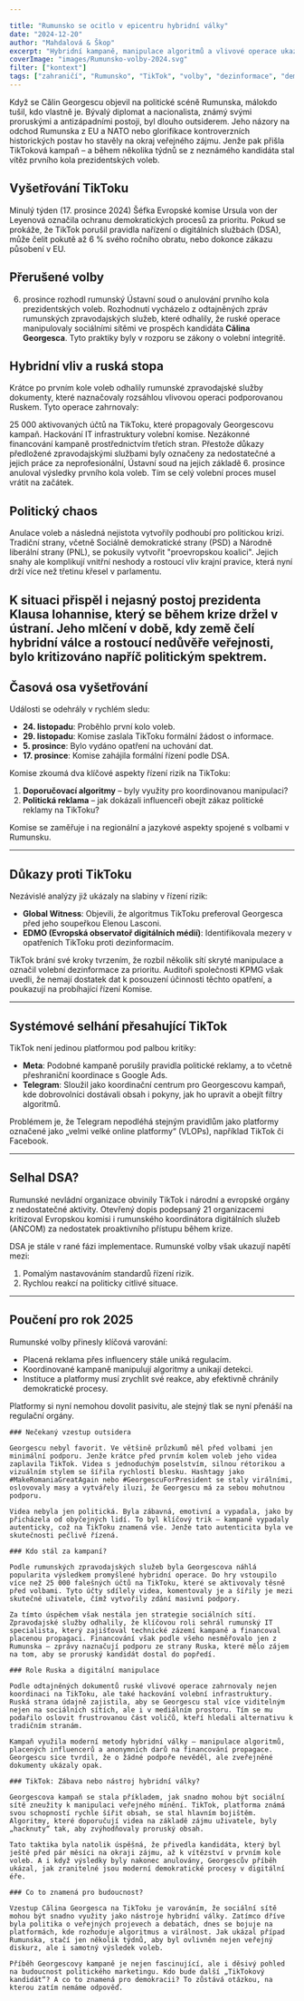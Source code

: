 ```yaml
---

title: "Rumunsko se ocitlo v epicentru hybridní války"  
date: "2024-12-20"  
author: "Mahdalová & Škop"  
excerpt: "Hybridní kampaně, manipulace algoritmů a vlivové operace ukazují, jak snadno lze destabilizovat demokratické procesy."  
coverImage: "images/Rumunsko-volby-2024.svg"  
filter: ["kontext"]  
tags: ["zahraničí", "Rumunsko", "TikTok", "volby", "dezinformace", "demokracie", "hybridní válka", "kybernetická bezpečnost"]
---
```

Když se Călin Georgescu objevil na politické scéně Rumunska, málokdo tušil, kdo vlastně je. Bývalý diplomat a nacionalista, známý svými proruskými a antizápadními postoji, byl dlouho outsiderem. Jeho názory na odchod Rumunska z EU a NATO nebo glorifikace kontroverzních historických postav ho stavěly na okraj veřejného zájmu. Jenže pak přišla TikToková kampaň – a během několika týdnů se z neznámého kandidáta stal vítěz prvního kola prezidentských voleb.

## Vyšetřování TikToku  

Minulý týden (17. prosince 2024) Šéfka Evropské komise Ursula von der Leyenová označila ochranu demokratických procesů za prioritu. Pokud se prokáže, že TikTok porušil pravidla nařízení o digitálních službách (DSA), může čelit pokutě až 6 % svého ročního obratu, nebo dokonce zákazu působení v EU.

## Přerušené volby  

6. prosince rozhodl rumunský Ústavní soud o anulování prvního kola prezidentských voleb. Rozhodnutí vycházelo z odtajněných zpráv rumunských zpravodajských služeb, které odhalily, že ruské operace manipulovaly sociálními sítěmi ve prospěch kandidáta **Călina Georgesca**. Tyto praktiky byly v rozporu se zákony o volební integritě.  

## Hybridní vliv a ruská stopa

Krátce po prvním kole voleb odhalily rumunské zpravodajské služby dokumenty, které naznačovaly rozsáhlou vlivovou operaci podporovanou Ruskem. Tyto operace zahrnovaly:

25 000 aktivovaných účtů na TikToku, které propagovaly Georgescovu kampaň.
Hackování IT infrastruktury volební komise.
Nezákonné financování kampaně prostřednictvím třetích stran.
Přestože důkazy předložené zpravodajskými službami byly označeny za nedostatečné a jejich práce za neprofesionální, Ústavní soud na jejich základě 6. prosince anuloval výsledky prvního kola voleb. Tím se celý volební proces musel vrátit na začátek.

## Politický chaos

Anulace voleb a následná nejistota vytvořily podhoubí pro politickou krizi. Tradiční strany, včetně Sociálně demokratické strany (PSD) a Národně liberální strany (PNL), se pokusily vytvořit "proevropskou koalici". Jejich snahy ale komplikují vnitřní neshody a rostoucí vliv krajní pravice, která nyní drží více než třetinu křesel v parlamentu.

K situaci přispěl i nejasný postoj prezidenta Klausa Iohannise, který se během krize držel v ústraní. Jeho mlčení v době, kdy země čelí hybridní válce a rostoucí nedůvěře veřejnosti, bylo kritizováno napříč politickým spektrem.
---

## Časová osa vyšetřování  

Události se odehrály v rychlém sledu:  

- **24. listopadu**: Proběhlo první kolo voleb.  
- **29. listopadu**: Komise zaslala TikToku formální žádost o informace.  
- **5. prosince**: Bylo vydáno opatření na uchování dat.  
- **17. prosince**: Komise zahájila formální řízení podle DSA.  

Komise zkoumá dva klíčové aspekty řízení rizik na TikToku:  

1. **Doporučovací algoritmy** – byly využity pro koordinovanou manipulaci?  
2. **Politická reklama** – jak dokázali influenceři obejít zákaz politické reklamy na TikToku?  

Komise se zaměřuje i na regionální a jazykové aspekty spojené s volbami v Rumunsku.  

---

## Důkazy proti TikToku  

Nezávislé analýzy již ukázaly na slabiny v řízení rizik:  

- **Global Witness**: Objevili, že algoritmus TikToku preferoval Georgesca před jeho soupeřkou Elenou Lasconi.  
- **EDMO (Evropská observatoř digitálních médií)**: Identifikovala mezery v opatřeních TikToku proti dezinformacím.  

TikTok brání své kroky tvrzením, že rozbil několik sítí skryté manipulace a označil volební dezinformace za prioritu. Auditoři společnosti KPMG však uvedli, že nemají dostatek dat k posouzení účinnosti těchto opatření, a poukazují na probíhající řízení Komise.  

---

## Systémové selhání přesahující TikTok  

TikTok není jedinou platformou pod palbou kritiky:  

- **Meta**: Podobné kampaně porušily pravidla politické reklamy, a to včetně přeshraniční koordinace s Google Ads.  
- **Telegram**: Sloužil jako koordinační centrum pro Georgescovu kampaň, kde dobrovolníci dostávali obsah i pokyny, jak ho upravit a obejít filtry algoritmů.  

Problémem je, že Telegram nepodléhá stejným pravidlům jako platformy označené jako „velmi velké online platformy“ (VLOPs), například TikTok či Facebook.  

---

## Selhal DSA?  

Rumunské nevládní organizace obvinily TikTok i národní a evropské orgány z nedostatečné aktivity. Otevřený dopis podepsaný 21 organizacemi kritizoval Evropskou komisi i rumunského koordinátora digitálních služeb (ANCOM) za nedostatek proaktivního přístupu během krize.  

DSA je stále v rané fázi implementace. Rumunské volby však ukazují napětí mezi:  

1. Pomalým nastavováním standardů řízení rizik.  
2. Rychlou reakcí na politicky citlivé situace.  

---

## Poučení pro rok 2025  

Rumunské volby přinesly klíčová varování:  

- Placená reklama přes influencery stále uniká regulacím.  
- Koordinované kampaně manipulují algoritmy a unikají detekci.  
- Instituce a platformy musí zrychlit své reakce, aby efektivně chránily demokratické procesy.  

Platformy si nyní nemohou dovolit pasivitu, ale stejný tlak se nyní přenáší na regulační orgány.  

```box
### Nečekaný vzestup outsidera

Georgescu nebyl favorit. Ve většině průzkumů měl před volbami jen minimální podporu. Jenže krátce před prvním kolem voleb jeho videa zaplavila TikTok. Videa s jednoduchým poselstvím, silnou rétorikou a vizuálním stylem se šířila rychlostí blesku. Hashtagy jako #MakeRomaniaGreatAgain nebo #GeorgescuForPresident se staly virálními, oslovovaly masy a vytvářely iluzi, že Georgescu má za sebou mohutnou podporu.

Videa nebyla jen politická. Byla zábavná, emotivní a vypadala, jako by přicházela od obyčejných lidí. To byl klíčový trik – kampaně vypadaly autenticky, což na TikToku znamená vše. Jenže tato autenticita byla ve skutečnosti pečlivě řízená.

### Kdo stál za kampaní?

Podle rumunských zpravodajských služeb byla Georgescova náhlá popularita výsledkem promyšlené hybridní operace. Do hry vstoupilo více než 25 000 falešných účtů na TikToku, které se aktivovaly těsně před volbami. Tyto účty sdílely videa, komentovaly je a šířily je mezi skutečné uživatele, čímž vytvořily zdání masivní podpory.

Za tímto úspěchem však nestála jen strategie sociálních sítí. Zpravodajské služby odhalily, že klíčovou roli sehrál rumunský IT specialista, který zajišťoval technické zázemí kampaně a financoval placenou propagaci. Financování však podle všeho nesměřovalo jen z Rumunska – zprávy naznačují podporu ze strany Ruska, které mělo zájem na tom, aby se proruský kandidát dostal do popředí.

### Role Ruska a digitální manipulace

Podle odtajněných dokumentů ruské vlivové operace zahrnovaly nejen koordinaci na TikToku, ale také hackování volební infrastruktury. Ruská strana údajně zajistila, aby se Georgescu stal více viditelným nejen na sociálních sítích, ale i v mediálním prostoru. Tím se mu podařilo oslovit frustrovanou část voličů, kteří hledali alternativu k tradičním stranám.

Kampaň využila moderní metody hybridní války – manipulace algoritmů, placených influencerů a anonymních darů na financování propagace. Georgescu sice tvrdil, že o žádné podpoře nevěděl, ale zveřejněné dokumenty ukázaly opak.

### TikTok: Zábava nebo nástroj hybridní války?

Georgescova kampaň se stala příkladem, jak snadno mohou být sociální sítě zneužity k manipulaci veřejného mínění. TikTok, platforma známá svou schopností rychle šířit obsah, se stal hlavním bojištěm. Algoritmy, které doporučují videa na základě zájmu uživatele, byly „hacknuty“ tak, aby zvýhodňovaly proruský obsah.

Tato taktika byla natolik úspěšná, že přivedla kandidáta, který byl ještě před pár měsíci na okraji zájmu, až k vítězství v prvním kole voleb. A i když výsledky byly nakonec anulovány, Georgescův příběh ukázal, jak zranitelné jsou moderní demokratické procesy v digitální éře.

### Co to znamená pro budoucnost?

Vzestup Călina Georgesca na TikToku je varováním, že sociální sítě mohou být snadno využity jako nástroje hybridní války. Zatímco dříve byla politika o veřejných projevech a debatách, dnes se bojuje na platformách, kde rozhoduje algoritmus a virálnost. Jak ukázal případ Rumunska, stačí jen několik týdnů, aby byl ovlivněn nejen veřejný diskurz, ale i samotný výsledek voleb.

Příběh Georgescovy kampaně je nejen fascinující, ale i děsivý pohled na budoucnost politického marketingu. Kdo bude další „TikTokový kandidát“? A co to znamená pro demokracii? To zůstává otázkou, na kterou zatím nemáme odpověď.
```
